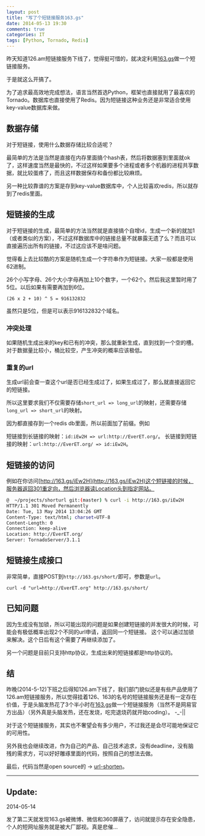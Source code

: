 ```yaml
---
layout: post
title: "写了个短链接服务163.gs"
date: 2014-05-13 19:30
comments: true
categories: IT
tags: [Python, Tornado, Redis]
---
```


昨天知道126.am短链接服务下线了，觉得挺可惜的，就决定利用[163.gs](http://163.gs/)做一个短链接服务。

于是就这么开搞了。

<!-- more -->

为了追求最高效地完成想法，语言当然首选Python，框架也直接就用了最喜欢的Tornado。数据库也直接使用了Redis。因为短链接这种业务还是非常适合使用key-value数据库来做。

## 数据存储

对于短链接，使用什么数据存储比较合适呢？

最简单的方法是当然是直接在内存里面搞个hash表，然后将数据塞到里面就ok了，这样速度当然是最快的，不过这样如果要多个进程或者多个机器的进程共享数据，就比较蛋疼了，而且这样数据保存和备份都比较麻烦。

另一种比较靠谱的方案是存到key-value数据库中，个人比较喜欢redis，所以就存到了redis里面。

## 短链接的生成
对于短链接的生成，最简单的方法当然就是直接搞个自增id，生成一个新的就加1（或者类似的方案），不过这样数据库中的链接总量不就暴露无遗了么？而且可以直接遍历出所有的链接，不过这应该不是啥问题。

觉得看上去比较酷的方案是随机生成一个字符串作为短链接。大家一般都是使用62进制。

26个小写字母、26个大小字母再加上10个数字，一个62个。然后我这里暂时用了5位。以后如果有需要再加到6位。

`(26 x 2 + 10) ^ 5 = 916132832`

虽然只是5位，但是可以表示916132832个域名。

### 冲突处理
如果随机生成出来的key和已有的冲突，那么就重新生成，直到找到一个空的槽。对于数据量比较小，桶比较空，产生冲突的概率应该极低。

### 重复的url
生成url前会查一查这个url是否已经生成过了，如果生成过了，那么就直接返回它的短链接。

所以这里要求我们不仅需要存储`short_url => long_url`的映射，还需要存储`long_url => short_url`的映射。

因为都直接存到一个redis db里面，所以前面加了前缀。例如

短链接到长链接的映射：`id:iEw2H => url:http://EverET.org/`。
长链接到短链接的映射：`url:http://EverET.org/ => id:iEw2H`。

## 短链接的访问
例如在你访问[http://163.gs/iEw2H](http://163.gs/iEw2H)这个短链接的时候，服务器返回301重定向，然后浏览器读Location头到指定网站。

``` bash
@  ~/projects/shorturl git:(master) % curl -i http://163.gs/iEw2H 
HTTP/1.1 301 Moved Permanently
Date: Tue, 13 May 2014 13:04:26 GMT
Content-Type: text/html; charset=UTF-8
Content-Length: 0
Connection: keep-alive
Location: http://EverET.org/
Server: TornadoServer/3.1.1
```

## 短链接生成接口
非常简单，直接POST到`http://163.gs/short/`即可，参数是`url`。

`curl -d "url=http://EverET.org" http://163.gs/short/`

## 已知问题
因为生成没有加锁，所以可能出现的问题是如果创建短链接的并发很大的时候，可能会有极低概率出现2个不同的url申请，返回同一个短链接。
这个可以通过加锁来解决。这个日后有这个需要了再继续添加了。

另一个问题是目前只支持http协议，生成出来的短链接都是http协议的。

## 结
昨晚(2014-5-12)下班之后得知126.am下线了，我们部门貌似还是有些产品使用了126.am短链接服务，所以觉得挂着126、163的名号的短链接服务还是有一定存在价值，于是头脑发热花了3个半小时在[163.gs](http://163.gs/)做一个短链接服务（当然不是网易官方出品）（另外真是头脑发热，还在发烧，吃完退烧药就开始coding）。 -_-||

对于这个短链接服务，其实也不奢望会有多少用户，不过我还是会尽可能地保证它的可用性。

另外我也会继续改进，作为自己的产品、自己技术追求，没有deadline，没有脑残的需求方，可以好好雕琢里面的代码，按照自己的想法去做。

最后，代码当然是open source的 -> [url-shorten](https://github.com/cedricporter/url-shorten)。

---------------
## Update:

2014-05-14

发了第二天就发现163.gs被微博、微信和360屏蔽了，访问就提示存在安全隐患，个人的短网址服务就是被大厂鄙视。真是悲催...




